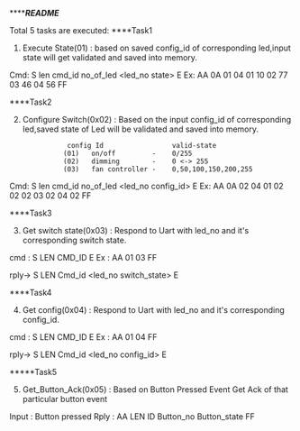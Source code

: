***************************README***********************

Total 5 tasks are executed:
****Task1

1) Execute State(01) : based on saved config_id of corresponding led,input state 
		       will get validated and saved into memory.
		

Cmd:	S	len	cmd_id	  no_of_led	<led_no  state> 	E
Ex: 	AA 0A 01 04 01 10 02 77 03 46 04 56 FF

****Task2

2) Configure Switch(0x02) : Based on the input config_id of corresponding led,saved state of Led will 
			  be validated and saved into memory.

		          config Id		    	    valid-state
			     (01) 	on/off         -  	0/255
			     (02) 	dimming        - 	0 <-> 255
			     (03) 	fan controller -  	0,50,100,150,200,255
			  

Cmd:	S	len	cmd_id	   no_of_led	<led_no    config_id>	E
Ex: 	AA 0A 02 04 01 02 02 02 03 02 04 02 FF

****Task3

3) Get switch state(0x03) : Respond to Uart with led_no and it's corresponding switch state.

cmd : S	LEN	CMD_ID	E
Ex  : AA 01 03 FF

rply-> S   LEN	 Cmd_id	 <led_no    switch_state>	E

****Task4

4) Get config(0x04) : Respond to Uart with led_no and it's corresponding config_id.

cmd : S		LEN	CMD_ID	     E
Ex  : AA 01 04 FF

rply-> S   LEN	 Cmd_id	 <led_no config_id>	E 	


*****Task5

5) Get_Button_Ack(0x05) : Based on Button Pressed Event Get Ack of that particular button event

Input : Button pressed
Rply  : AA 	LEN ID 		Button_no 	Button_state 		FF
